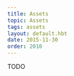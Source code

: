 ```yaml
---
title: Assets
topic: Assets
tags: assets
layout: default.hbt
date: 2015-11-30
order: 2010
---
```


TODO
